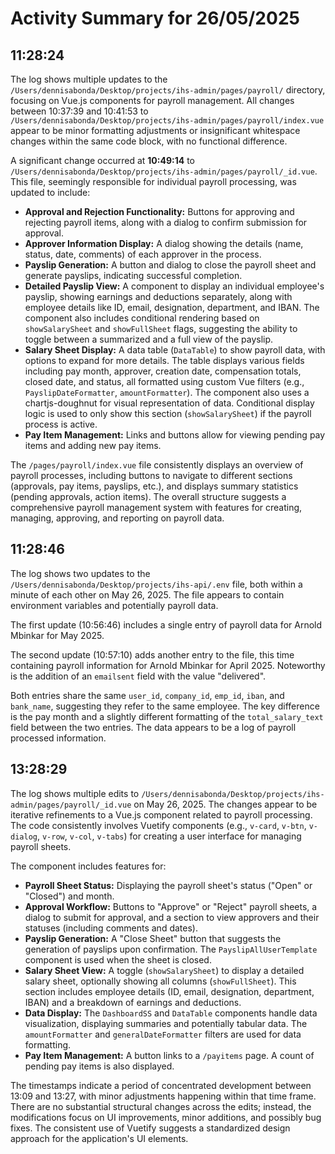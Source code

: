 # Activity Summary for 26/05/2025

## 11:28:24
The log shows multiple updates to the `/Users/dennisabonda/Desktop/projects/ihs-admin/pages/payroll/` directory, focusing on Vue.js components for payroll management.  All changes between 10:37:39 and 10:41:53  to `/Users/dennisabonda/Desktop/projects/ihs-admin/pages/payroll/index.vue` appear to be minor formatting adjustments or insignificant whitespace changes within the same code block, with no functional difference.

A significant change occurred at **10:49:14**  to `/Users/dennisabonda/Desktop/projects/ihs-admin/pages/payroll/_id.vue`. This file, seemingly responsible for individual payroll processing, was updated to include:

*   **Approval and Rejection Functionality:** Buttons for approving and rejecting payroll items, along with a dialog to confirm submission for approval.
*   **Approver Information Display:** A dialog showing the details (name, status, date, comments) of each approver in the process.
*   **Payslip Generation:** A button and dialog to close the payroll sheet and generate payslips, indicating successful completion.
*   **Detailed Payslip View:**  A component to display an individual employee's payslip, showing earnings and deductions separately, along with employee details like ID, email, designation, department, and IBAN. The component also includes conditional rendering based on `showSalarySheet` and `showFullSheet` flags, suggesting the ability to toggle between a summarized and a full view of the payslip.
*   **Salary Sheet Display:**  A data table (`DataTable`) to show payroll data, with options to expand for more details.  The table displays various fields including pay month, approver, creation date, compensation totals, closed date, and status, all formatted using custom Vue filters (e.g., `PayslipDateFormatter`, `amountFormatter`). The component also uses a chartjs-doughnut for visual representation of data.  Conditional display logic is used to only show this section (`showSalarySheet`) if the payroll process is active.
*   **Pay Item Management:** Links and buttons allow for viewing pending pay items and adding new pay items.

The `/pages/payroll/index.vue` file consistently displays an overview of payroll processes, including buttons to navigate to different sections (approvals, pay items, payslips, etc.), and displays summary statistics (pending approvals, action items).  The overall structure suggests a comprehensive payroll management system with features for creating, managing, approving, and reporting on payroll data.


## 11:28:46
The log shows two updates to the `/Users/dennisabonda/Desktop/projects/ihs-api/.env` file, both within a minute of each other on May 26, 2025.  The file appears to contain environment variables and potentially payroll data.

The first update (10:56:46) includes a single entry of payroll data for Arnold Mbinkar for May 2025.

The second update (10:57:10) adds another entry to the file,  this time containing payroll information for Arnold Mbinkar for April 2025.  Noteworthy is the addition of an `emailsent` field with the value "delivered".

Both entries share the same `user_id`, `company_id`, `emp_id`, `iban`, and `bank_name`, suggesting they refer to the same employee.  The key difference is the pay month and a slightly different formatting of the `total_salary_text` field between the two entries.  The data appears to be a log of payroll processed information.


## 13:28:29
The log shows multiple edits to `/Users/dennisabonda/Desktop/projects/ihs-admin/pages/payroll/_id.vue` on May 26, 2025.  The changes appear to be iterative refinements to a Vue.js component related to payroll processing.  The code consistently involves Vuetify components (e.g., `v-card`, `v-btn`, `v-dialog`, `v-row`, `v-col`, `v-tabs`) for creating a user interface for managing payroll sheets.

The component includes features for:

* **Payroll Sheet Status:** Displaying the payroll sheet's status ("Open" or "Closed") and month.
* **Approval Workflow:** Buttons to "Approve" or "Reject" payroll sheets, a dialog to submit for approval, and a section to view approvers and their statuses (including comments and dates).
* **Payslip Generation:**  A "Close Sheet" button that suggests the generation of payslips upon confirmation.  The `PayslipAllUserTemplate` component is used when the sheet is closed.
* **Salary Sheet View:** A toggle (`showSalarySheet`) to display a detailed salary sheet, optionally showing all columns (`showFullSheet`).  This section includes employee details (ID, email, designation, department, IBAN) and a breakdown of earnings and deductions.
* **Data Display:**  The `DashboardSS` and `DataTable` components handle data visualization, displaying summaries and potentially tabular data.  The `amountFormatter` and `generalDateFormatter` filters are used for data formatting.
* **Pay Item Management:** A button links to a `/payitems` page.  A count of pending pay items is also displayed.

The timestamps indicate a period of concentrated development between 13:09 and 13:27, with minor adjustments happening within that time frame.  There are no substantial structural changes across the edits; instead, the modifications focus on UI improvements, minor additions, and possibly bug fixes.  The consistent use of Vuetify suggests a standardized design approach for the application's UI elements.
